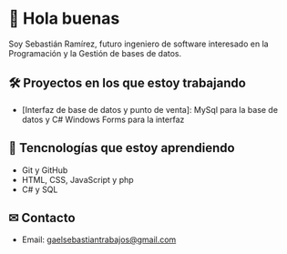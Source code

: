 # 👋 Hola buenas 
Soy Sebastián Ramírez, futuro ingeniero de software interesado en la Programación y la Gestión de bases de datos.

## 🛠 Proyectos en los que estoy trabajando 
- [Interfaz de base de datos y punto de venta]: MySql para la base de datos y C# Windows Forms para la interfaz

## 📖 Tencnologías que estoy aprendiendo 
- Git y GitHub
- HTML, CSS, JavaScript y php
- C# y SQL

## ✉ Contacto
- Email: gaelsebastiantrabajos@gmail.com